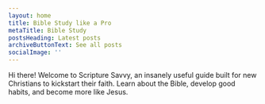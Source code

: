 ```yaml
---
layout: home
title: Bible Study like a Pro
metaTitle: Bible Study
postsHeading: Latest posts
archiveButtonText: See all posts
socialImage: ''
---
```

Hi there! Welcome to Scripture Savvy, an insanely useful guide built for new Christians to kickstart their faith. Learn about the Bible, develop good habits, and become more like Jesus.
